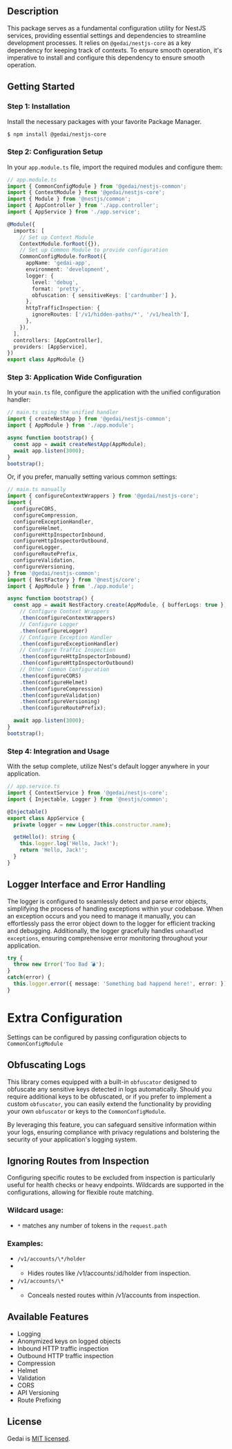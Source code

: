 ## Description

This package serves as a fundamental configuration utility for NestJS services, providing essential settings and dependencies to streamline development processes. It relies on `@gedai/nestjs-core` as a key dependency for keeping track of contexts. To ensure smooth operation, it's imperative to install and configure this dependency to ensure smooth operation.

## Getting Started

### Step 1: Installation

Install the necessary packages with your favorite Package Manager.

```bash
$ npm install @gedai/nestjs-core
```

### Step 2: Configuration Setup

In your `app.module.ts` file, import the required modules and configure them:

```typescript
// app.module.ts
import { CommonConfigModule } from '@gedai/nestjs-common';
import { ContextModule } from '@gedai/nestjs-core';
import { Module } from '@nestjs/common';
import { AppController } from './app.controller';
import { AppService } from './app.service';

@Module({
  imports: [
    // Set up Context Module
    ContextModule.forRoot({}),
    // Set up Common Module to provide configuration
    CommonConfigModule.forRoot({
      appName: 'gedai-app',
      environment: 'development',
      logger: {
        level: 'debug',
        format: 'pretty',
        obfuscation: { sensitiveKeys: ['cardnumber'] },
      },
      httpTrafficInspection: {
        ignoreRoutes: ['/v1/hidden-paths/*', '/v1/health'],
      },
    }),
  ],
  controllers: [AppController],
  providers: [AppService],
})
export class AppModule {}
```

### Step 3: Application Wide Configuration

In your `main.ts` file, configure the application with the unified configuration handler:

```typescript
// main.ts using the unified handler
import { createNestApp } from '@gedai/nestjs-common';
import { AppModule } from './app.module';

async function bootstrap() {
  const app = await createNestApp(AppModule);
  await app.listen(3000);
}
bootstrap();
```

Or, if you prefer, manually setting various common settings:

```typescript
// main.ts manually
import { configureContextWrappers } from '@gedai/nestjs-core';
import {
  configureCORS,
  configureCompression,
  configureExceptionHandler,
  configureHelmet,
  configureHttpInspectorInbound,
  configureHttpInspectorOutbound,
  configureLogger,
  configureRoutePrefix,
  configureValidation,
  configureVersioning,
} from '@gedai/nestjs-common';
import { NestFactory } from '@nestjs/core';
import { AppModule } from './app.module';

async function bootstrap() {
  const app = await NestFactory.create(AppModule, { bufferLogs: true })
    // Configure Context Wrappers
    .then(configureContextWrappers)
    // Configure Logger
    .then(configureLogger)
    // Configure Exception Handler
    .then(configureExceptionHandler)
    // Configure Traffic Inspection
    .then(configureHttpInspectorInbound)
    .then(configureHttpInspectorOutbound)
    // Other Common Configuration
    .then(configureCORS)
    .then(configureHelmet)
    .then(configureCompression)
    .then(configureValidation)
    .then(configureVersioning)
    .then(configureRoutePrefix);

  await app.listen(3000);
}
bootstrap();
```

### Step 4: Integration and Usage

With the setup complete, utilize Nest's default logger anywhere in your application.

```typescript
// app.service.ts
import { ContextService } from '@gedai/nestjs-core';
import { Injectable, Logger } from '@nestjs/common';

@Injectable()
export class AppService {
  private logger = new Logger(this.constructor.name);

  getHello(): string {
    this.logger.log('Hello, Jack!');
    return 'Hello, Jack!';
  }
}
```

## Logger Interface and Error Handling

The logger is configured to seamlessly detect and parse error objects, simplifying the process of handling exceptions within your codebase. When an exception occurs and you need to manage it manually, you can effortlessly pass the error object down to the logger for efficient tracking and debugging. Additionally, the logger gracefully handles `unhandled exceptions`, ensuring comprehensive error monitoring throughout your application.

```typescript
try {
  throw new Error('Too Bad 💣');
}
catch(error) {
  this.logger.error({ message: 'Something bad happend here!', error: });
}
```

# Extra Configuration

Settings can be configured by passing configuration objects to `CommonConfigModule`

## Obfuscating Logs

This library comes equipped with a built-in `obfuscator` designed to obfuscate any sensitive keys detected in logs automatically. Should you require additional keys to be obfuscated, or if you prefer to implement a custom `obfuscator`, you can easily extend the functionality by providing your own `obfuscator` or keys to the `CommonConfigModule`.

By leveraging this feature, you can safeguard sensitive information within your logs, ensuring compliance with privacy regulations and bolstering the security of your application's logging system.

## Ignoring Routes from Inspection

Configuring specific routes to be excluded from inspection is particularly useful for health checks or heavy endpoints. Wildcards are supported in the configurations, allowing for flexible route matching.

### Wildcard usage:

- `*` matches any number of tokens in the `request.path`

### Examples:

- `/v1/accounts/\*/holder`
- - Hides routes like /v1/accounts/:id/holder from inspection.
- `/v1/accounts/\*`
- - Conceals nested routes within /v1/accounts from inspection.

## Available Features

- Logging
- Anonymized keys on logged objects
- Inbound HTTP traffic inspection
- Outbound HTTP traffic inspection
- Compression
- Helmet
- Validation
- CORS
- API Versioning
- Route Prefixing

## License

Gedai is [MIT licensed](LICENSE).
